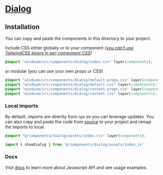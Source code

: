 # [Dialog](https://winduum.dev/docs/components/dialog.html)

## Installation

You can copy and paste the components in this directory to your project.

Include CSS either globally or to your component _([you can't use TailwindCSS layers in per-component CSS](https://tailwindcss.com/docs/adding-custom-styles#layers-and-per-component-css))_

```css
@import "winduum/src/components/dialog/index.css" layer(components);
```

or modular (you can use your own props or CSS)

```css
@import "winduum/src/components/dialog/default-props.css" layer(components);
@import "winduum/src/components/dialog/default.css" layer(components);
@import "winduum/src/components/dialog/content-props.css" layer(components);
@import "winduum/src/components/dialog/content.css" layer(components);
```


### Local imports
By default, imports are directly from `npm` so you can leverage updates.
You can also copy and paste the code from [source](https://github.com/winduum/winduum/blob/main/src/components/dialog) to your project and remap the imports to local.

```css
@import "@/components/dialog/assets/index.css" layer(components);
```

```js
import { showDialog } from '@/components/dialog/assets/index.js'
```

### Docs

Visit [docs](https://winduum.dev/docs/components/dialog.html) to learn more about Javascript API and see usage examples.
